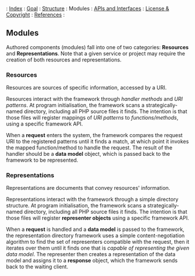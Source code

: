 \: [Index](00-index.md) : [Goal](01-goal.md) : [Structure](02-structure.md) : Modules : [APIs and Interfaces](04-apis-and-interfaces.md) : [License & Copyright](05-license-and-copyright.md) : [References](06-references.md) :

Modules
-------
Authored components (modules) fall into one of two categories: **Resources** and **Representations**.  Note that a given service or project may require the creation of both resources and representations.

### Resources ###
Resources are sources of specific information, accessed by a URI.

Resources interact with the framework through _handler methods_ and _URI patterns_.  At program initialisation, the framework scans a strategically-named directory, including all PHP source files it finds.  The intention is that those files will register mappings of _URI patterns_ to _functions/methods_, using a specific framework API.

When a **request** enters the system, the framework compares the request URI to the registered patterns until it finds a match, at which point it invokes the mapped function/method to handle the request.  The result of the handler should be a **data model** object, which is passed back to the framework to be represented.

### Representations ###
Representations are documents that convey resources' information.

Representations interact with the framework through a simple directory structure.  At program initialisation, the framework scans a strategically-named directory, including all PHP source files it finds.  The intention is that those files will register **representer objects** using a specific framework API.

When a **request** is handled and a **data model** is passed to the framework, the representation directory framework uses a simple content-negotiation algorithm to find the set of representers compatible with the request, then it iterates over them until it finds one that is _capable of representing the given data model_.  The representer then creates a representation of the data model and assigns it to a **response** object, which the framework sends back to the waiting client.

